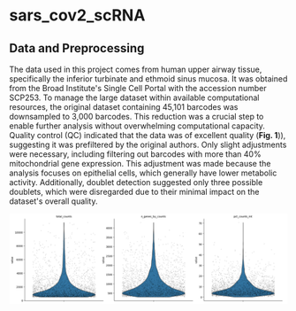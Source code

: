 # sars_cov2_scRNA

## Data and Preprocessing

The data used in this project comes from human upper airway tissue, specifically the inferior turbinate and ethmoid sinus mucosa. It was obtained from the Broad Institute's Single Cell Portal with the accession number SCP253.
To manage the large dataset within available computational resources, the original dataset containing 45,101 barcodes was downsampled to 3,000 barcodes. This reduction was a crucial step to enable further analysis without overwhelming computational capacity.
Quality control (QC) indicated that the data was of excellent quality (**Fig. 1**)), suggesting it was prefiltered by the original authors. Only slight adjustments were necessary, including filtering out barcodes with more than 40% mitochondrial gene expression. This adjustment was made because the analysis focuses on epithelial cells, which generally have lower metabolic activity. Additionally, doublet detection suggested only three possible doublets, which were disregarded due to their minimal impact on the dataset's overall quality.

![Fig. 1](figures/qc_plot.png)


